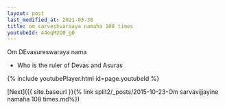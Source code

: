 ```yaml
---
layout: post
last_modified_at: 2021-03-30
title: om sarveshvaraaya namaha 108 times
youtubeId: 44oqM2Q0_g0
---
```

 
 
Om DEvasureswaraya nama 
 
 -  Who is the ruler of Devas and Asuras 
 
  
 
  
 
 
 
 
 
 


{% include youtubePlayer.html id=page.youtubeId %}
 
[Next]({{ site.baseurl }}{% link  split2/_posts/2015-10-23-Om sarvavijjayine namaha 108 times.md%})
 
